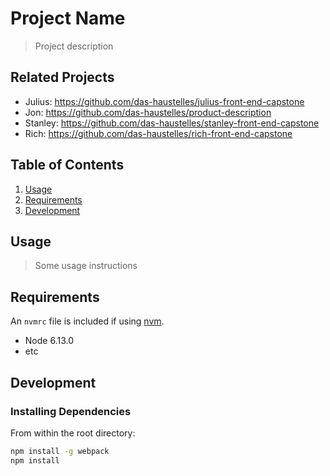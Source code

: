 # Project Name

> Project description

## Related Projects

  - Julius:  https://github.com/das-haustelles/julius-front-end-capstone
  - Jon:     https://github.com/das-haustelles/product-description
  - Stanley: https://github.com/das-haustelles/stanley-front-end-capstone
  - Rich:    https://github.com/das-haustelles/rich-front-end-capstone

## Table of Contents

1. [Usage](#Usage)
1. [Requirements](#requirements)
1. [Development](#development)

## Usage

> Some usage instructions

## Requirements

An `nvmrc` file is included if using [nvm](https://github.com/creationix/nvm).

- Node 6.13.0
- etc

## Development

### Installing Dependencies

From within the root directory:

```sh
npm install -g webpack
npm install
```

